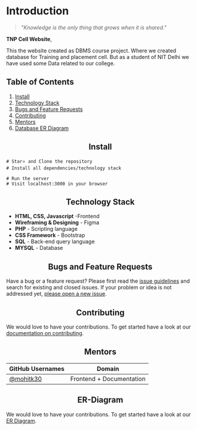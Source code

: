 # Introduction

> _"Knowledge is the only thing that grows when it is shared."_ 

**TNP Cell Website**, 

This the website created as DBMS course project. Where we created database for Training and placement cell. But as a student of NIT Delhi we have used some Data related to our college. 

## Table of Contents

1. [Install](#install)
2. [Technology Stack](#Technology-Stack)
4. [Bugs and Feature Requests](#Bugs-and-Feature-Requests)
5. [Contributing](#contributing)
6. [Mentors](#mentors)
3. [Database ER Diagram](#ER-Diagram)


<h2 align="center">Install</h2>

```
# Star⭐ and Clone the repository
# Install all dependencies/technology stack
 
# Run the server
# Visit localhost:3000 in your browser
```

<h2 align="center">Technology Stack</h2>

- **HTML, CSS, Javascript** -Frontend
- **Wireframing & Designing** - Figma
- **PHP** - Scripting language 
- **CSS Framework** - Bootstrap
- **SQL** - Back-end query language 
- **MYSQL** - Database  



<h2 align="center">Bugs and Feature Requests</h2>

Have a bug or a feature request? Please first read the [issue guidelines](https://github.com/mohitk30/Tnp-Cell-Website/blob/main/Contributing.md) and search for existing and closed issues. If your problem or idea is not addressed yet, [please open a new issue](https://github.com/mohitk30/Tnp-Cell-Website/issues/new).

<h2 align="center">Contributing</h2>

 We would love to have your contributions.
To get started have a look at our [documentation on contributing](https://github.com/mohitk30/Tnp-Cell-Website/blob/main/Contributing.md).

<h2 align="center">Mentors</h2>

| GitHub Usernames                                     | Domain                              |
| ---------------------------------------------------- | ----------------------------------- |
| [@mohitk30](https://github.com/mohitk30)             | Frontend + Documentation           |
 

   
<h2 align="center">ER-Diagram</h2>

 We would love to have your contributions.
To get started have a look at our [ER Diagram](https://github.com/mohitk30/Tnp-Cell-Website/blob/main/Contributing.md).


